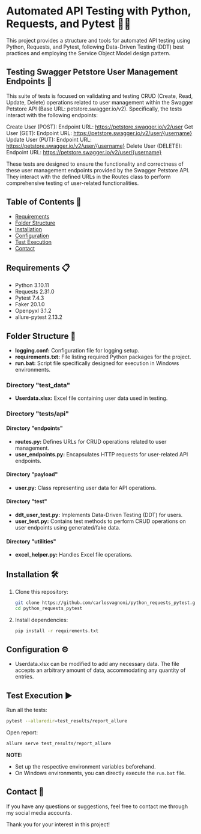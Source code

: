 # Automated API Testing with Python, Requests, and Pytest 🤖🐍

This project provides a structure and tools for automated API testing using Python, Requests, and Pytest, following Data-Driven Testing (DDT) best practices and employing the Service Object Model design pattern.

## Testing Swagger Petstore User Management Endpoints 🧪

This suite of tests is focused on validating and testing CRUD (Create, Read, Update, Delete) operations related to user management within the Swagger Petstore API (Base URL: petstore.swagger.io/v2). Specifically, the tests interact with the following endpoints:

Create User (POST): Endpoint URL: https://petstore.swagger.io/v2/user
Get User (GET): Endpoint URL: https://petstore.swagger.io/v2/user/{username}
Update User (PUT): Endpoint URL: https://petstore.swagger.io/v2/user/{username}
Delete User (DELETE): Endpoint URL: https://petstore.swagger.io/v2/user/{username}

These tests are designed to ensure the functionality and correctness of these user management endpoints provided by the Swagger Petstore API. They interact with the defined URLs in the Routes class to perform comprehensive testing of user-related functionalities.

## Table of Contents 📑
- [Requirements](#requirements)
- [Folder Structure](#folder-structure)
- [Installation](#installation)
- [Configuration](#configuration)
- [Test Execution](#test-execution)
- [Contact](#contact)

## <a id="requirements">Requirements 📋</a>

- Python 3.10.11
- Requests 2.31.0
- Pytest 7.4.3
- Faker 20.1.0
- Openpyxl 3.1.2
- allure-pytest 2.13.2

## Folder Structure 📂

- **logging.conf:** Configuration file for logging setup.
- **requirements.txt:** File listing required Python packages for the project.
- **run.bat:** Script file specifically designed for execution in Windows environments.

### Directory "test_data"

- **Userdata.xlsx:** Excel file containing user data used in testing.

### Directory "tests/api"

#### Directory "endpoints"

- **routes.py:** Defines URLs for CRUD operations related to user management.
- **user_endpoints.py:** Encapsulates HTTP requests for user-related API endpoints.

#### Directory "payload"

- **user.py:** Class representing user data for API operations.

#### Directory "test"

- **ddt_user_test.py:** Implements Data-Driven Testing (DDT) for users.
- **user_test.py:** Contains test methods to perform CRUD operations on user endpoints using generated/fake data.

#### Directory "utilities"

- **excel_helper.py:** Handles Excel file operations.

## <a id="installation">Installation 🛠️</a>

1. Clone this repository:

    ```bash
    git clone https://github.com/carlosvagnoni/python_requests_pytest.git
    cd python_requests_pytest
    ```

2. Install dependencies:

    ```bash
    pip install -r requirements.txt
    ```

## <a id="configuration">Configuration ⚙️</a>

- Userdata.xlsx can be modified to add any necessary data. The file accepts an arbitrary amount of data, accommodating any quantity of entries.

## <a id="test-execution">Test Execution ▶️</a>

Run all the tests:

```bash
pytest --alluredir=test_results/report_allure
```

Open report:

```bash
allure serve test_results/report_allure
```

**NOTE:**

- Set up the respective environment variables beforehand.
- On Windows environments, you can directly execute the `run.bat` file.

## <a id="contact">Contact 📧</a>

If you have any questions or suggestions, feel free to contact me through my social media accounts.

Thank you for your interest in this project!